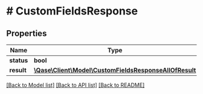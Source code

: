 # # CustomFieldsResponse

## Properties

Name | Type | Description | Notes
------------ | ------------- | ------------- | -------------
**status** | **bool** |  | [optional]
**result** | [**\Qase\Client\Model\CustomFieldsResponseAllOfResult**](CustomFieldsResponseAllOfResult.md) |  | [optional]

[[Back to Model list]](../../README.md#models) [[Back to API list]](../../README.md#endpoints) [[Back to README]](../../README.md)
